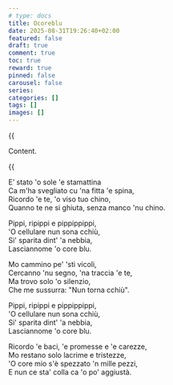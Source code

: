 ```yaml
---
# type: docs 
title: Ocoreblu
date: 2025-08-31T19:26:40+02:00
featured: false
draft: true
comment: true
toc: true
reward: true
pinned: false
carousel: false
series:
categories: []
tags: []
images: []
---
```



{{<audio src="O_core_blu.mp3" caption="eq">}}


<!--more-->

Content.

{{<audio src="O_core_blu.mp3" >}}



E’ stato 'o sole 'e stamattina  
Ca m'ha svegliato cu 'na fitta 'e spina,  
Ricordo 'e te, 'o viso tuo chino,  
Quanno te ne si ghiuta, senza manco 'nu chino.  


Pippi, ripippi e pippippippi,  
'O cellulare nun sona cchiù,  
Si' sparita dint' 'a nebbia,  
Lasciannome 'o core blu.


Mo cammino pe' 'sti vicoli,  
Cercanno 'nu segno, 'na traccia 'e te,  
Ma trovo solo 'o silenzio,  
Che me sussurra: "Nun torna cchiù".  


Pippi, ripippi e pippippippi,  
'O cellulare nun sona cchiù,  
Si' sparita dint' 'a nebbia,  
Lasciannome 'o core blu.


Ricordo 'e baci, 'e promesse e 'e carezze,  
Mo restano solo lacrime e tristezze,  
'O core mio s'è spezzato 'n mille pezzi,  
E nun ce sta' colla ca 'o po' aggiustà.  
